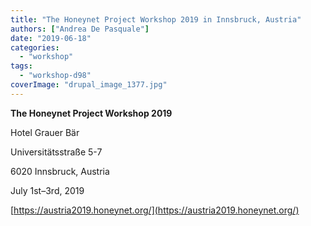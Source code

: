 ```yaml
---
title: "The Honeynet Project Workshop 2019 in Innsbruck, Austria"
authors: ["Andrea De Pasquale"]
date: "2019-06-18"
categories: 
  - "workshop"
tags: 
  - "workshop-d98"
coverImage: "drupal_image_1377.jpg"
---
```


**The Honeynet Project Workshop 2019**

Hotel Grauer Bär

Universitätsstraße 5-7

6020 Innsbruck, Austria

July 1st–3rd, 2019

[https://austria2019.honeynet.org/](https://austria2019.honeynet.org/)
